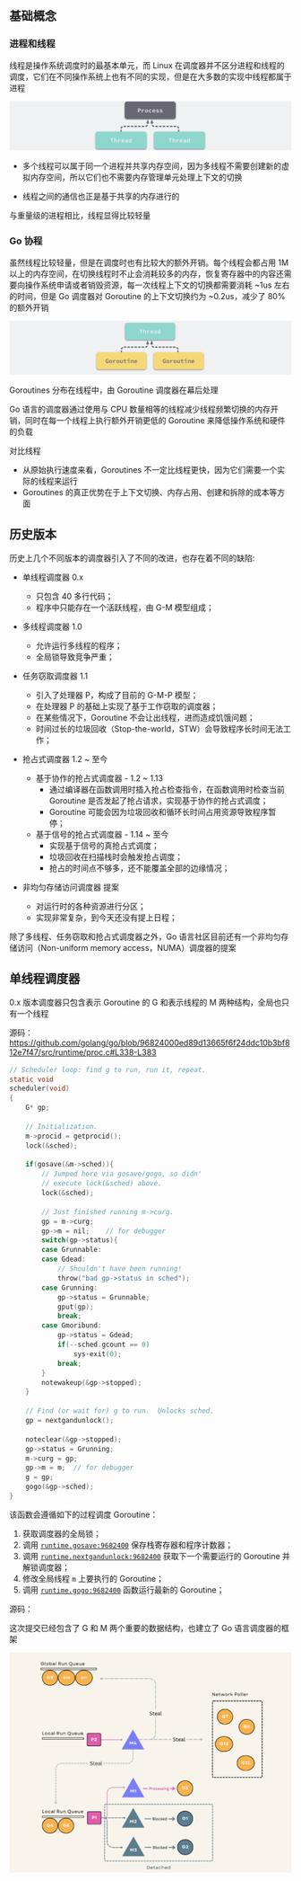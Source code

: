 ## 基础概念

### 进程和线程

线程是操作系统调度时的最基本单元，而 Linux 在调度器并不区分进程和线程的调度，它们在不同操作系统上也有不同的实现，但是在大多数的实现中线程都属于进程

![image-20231123180232644](.assets/调度器设计原理和基础概念/image-20231123180232644.png)

- 多个线程可以属于同一个进程并共享内存空间，因为多线程不需要创建新的虚拟内存空间，所以它们也不需要内存管理单元处理上下文的切换

- 线程之间的通信也正是基于共享的内存进行的

与重量级的进程相比，线程显得比较轻量

### Go 协程

虽然线程比较轻量，但是在调度时也有比较大的额外开销。每个线程会都占用 1M 以上的内存空间，在切换线程时不止会消耗较多的内存，恢复寄存器中的内容还需要向操作系统申请或者销毁资源，每一次线程上下文的切换都需要消耗 ~1us 左右的时间，但是 Go 调度器对 Goroutine 的上下文切换约为 ~0.2us，减少了 80% 的额外开销

![image-20231123180406107](.assets/调度器设计原理和基础概念/image-20231123180406107.png)

Goroutines 分布在线程中，由 Goroutine 调度器在幕后处理

Go 语言的调度器通过使用与 CPU 数量相等的线程减少线程频繁切换的内存开销，同时在每一个线程上执行额外开销更低的 Goroutine 来降低操作系统和硬件的负载

对比线程

- 从原始执行速度来看，Goroutines 不一定比线程更快，因为它们需要一个实际的线程来运行
- Goroutines 的真正优势在于上下文切换、内存占用、创建和拆除的成本等方面

## 历史版本

历史上几个不同版本的调度器引入了不同的改进，也存在着不同的缺陷:

- 单线程调度器 0.x
  - 只包含 40 多行代码；
  - 程序中只能存在一个活跃线程，由 G-M 模型组成；
- 多线程调度器 1.0
  - 允许运行多线程的程序；
  - 全局锁导致竞争严重；

- 任务窃取调度器 1.1
  - 引入了处理器 P，构成了目前的 G-M-P 模型；
  - 在处理器 P 的基础上实现了基于工作窃取的调度器；
  - 在某些情况下，Goroutine 不会让出线程，进而造成饥饿问题；
  - 时间过长的垃圾回收（Stop-the-world，STW）会导致程序长时间无法工作；

- 抢占式调度器 1.2 ~ 至今
  - 基于协作的抢占式调度器 - 1.2 ~ 1.13
    - 通过编译器在函数调用时插入抢占检查指令，在函数调用时检查当前 Goroutine 是否发起了抢占请求，实现基于协作的抢占式调度；
    - Goroutine 可能会因为垃圾回收和循环长时间占用资源导致程序暂停；
  - 基于信号的抢占式调度器 - 1.14 ~ 至今
    - 实现基于信号的真抢占式调度；
    - 垃圾回收在扫描栈时会触发抢占调度；
    - 抢占的时间点不够多，还不能覆盖全部的边缘情况；
- 非均匀存储访问调度器 提案
  - 对运行时的各种资源进行分区；
  - 实现非常复杂，到今天还没有提上日程；

除了多线程、任务窃取和抢占式调度器之外，Go 语言社区目前还有一个非均匀存储访问（Non-uniform memory access，NUMA）调度器的提案

## 单线程调度器

0.x 版本调度器只包含表示 Goroutine 的 G 和表示线程的 M 两种结构，全局也只有一个线程

源码：<https://github.com/golang/go/blob/96824000ed89d13665f6f24ddc10b3bf812e7f47/src/runtime/proc.c#L338-L383>

```c
// Scheduler loop: find g to run, run it, repeat.
static void
scheduler(void)
{
	G* gp;

	// Initialization.
	m->procid = getprocid();
	lock(&sched);

	if(gosave(&m->sched)){
		// Jumped here via gosave/gogo, so didn'
		// execute lock(&sched) above.
		lock(&sched);

		// Just finished running m->curg.
		gp = m->curg;
		gp->m = nil;	// for debugger
		switch(gp->status){
		case Grunnable:
		case Gdead:
			// Shouldn't have been running!
			throw("bad gp->status in sched");
		case Grunning:
			gp->status = Grunnable;
			gput(gp);
			break;
		case Gmoribund:
			gp->status = Gdead;
			if(--sched.gcount == 0)
				sys·exit(0);
			break;
		}
		notewakeup(&gp->stopped);
	}

	// Find (or wait for) g to run.  Unlocks sched.
	gp = nextgandunlock();
	
	noteclear(&gp->stopped);
	gp->status = Grunning;
	m->curg = gp;
	gp->m = m;	// for debugger
	g = gp;
	gogo(&gp->sched);
}

```

该函数会遵循如下的过程调度 Goroutine：

1. 获取调度器的全局锁；
2. 调用 [`runtime.gosave:9682400`](https://draveness.me/golang/tree/runtime.gosave:9682400) 保存栈寄存器和程序计数器；
3. 调用 [`runtime.nextgandunlock:9682400`](https://draveness.me/golang/tree/runtime.nextgandunlock:9682400) 获取下一个需要运行的 Goroutine 并解锁调度器；
4. 修改全局线程 `m` 上要执行的 Goroutine；
5. 调用 [`runtime.gogo:9682400`](https://draveness.me/golang/tree/runtime.gogo:9682400) 函数运行最新的 Goroutine；

源码：



这次提交已经包含了 G 和 M 两个重要的数据结构，也建立了 Go 语言调度器的框架





![img](.assets/调度器设计原理和基础概念/b8r1Kxg2cLLfqvyTDFv20qCW1NlP9KWFewGibKzWRW3r03icloicVtmyjqZkcS1mMmuw6qfYEVvia4THwca0U52xicw.png)